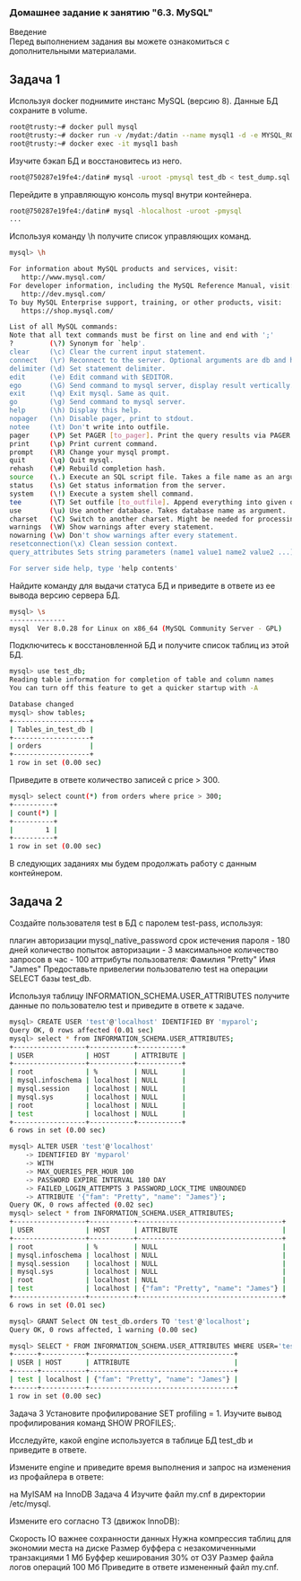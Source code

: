 ### Домашнее задание к занятию "6.3. MySQL"  

Введение  
Перед выполнением задания вы можете ознакомиться с дополнительными материалами.  

## Задача 1  
Используя docker поднимите инстанс MySQL (версию 8). Данные БД сохраните в volume.  
  ```bash
  root@trusty:~# docker pull mysql
  root@trusty:~# docker run -v /mydat:/datin --name mysql1 -d -e MYSQL_ROOT_PASSWORD=mysql mysql
  root@trusty:~# docker exec -it mysql1 bash
  ```

Изучите бэкап БД и восстановитесь из него. 
   ```bash
  root@750287e19fe4:/datin# mysql -uroot -pmysql test_db < test_dump.sql
  ```
Перейдите в управляющую консоль mysql внутри контейнера.  
  ```bash
 root@750287e19fe4:/datin# mysql -hlocalhost -uroot -pmysql
  ...
  ```
Используя команду \h получите список управляющих команд.  
```bash
mysql> \h

For information about MySQL products and services, visit:
   http://www.mysql.com/
For developer information, including the MySQL Reference Manual, visit:
   http://dev.mysql.com/
To buy MySQL Enterprise support, training, or other products, visit:
   https://shop.mysql.com/

List of all MySQL commands:
Note that all text commands must be first on line and end with ';'
?         (\?) Synonym for `help'.
clear     (\c) Clear the current input statement.
connect   (\r) Reconnect to the server. Optional arguments are db and host.
delimiter (\d) Set statement delimiter.
edit      (\e) Edit command with $EDITOR.
ego       (\G) Send command to mysql server, display result vertically.
exit      (\q) Exit mysql. Same as quit.
go        (\g) Send command to mysql server.
help      (\h) Display this help.
nopager   (\n) Disable pager, print to stdout.
notee     (\t) Don't write into outfile.
pager     (\P) Set PAGER [to_pager]. Print the query results via PAGER.
print     (\p) Print current command.
prompt    (\R) Change your mysql prompt.
quit      (\q) Quit mysql.
rehash    (\#) Rebuild completion hash.
source    (\.) Execute an SQL script file. Takes a file name as an argument.
status    (\s) Get status information from the server.
system    (\!) Execute a system shell command.
tee       (\T) Set outfile [to_outfile]. Append everything into given outfile.
use       (\u) Use another database. Takes database name as argument.
charset   (\C) Switch to another charset. Might be needed for processing binlog with multi-byte charsets.
warnings  (\W) Show warnings after every statement.
nowarning (\w) Don't show warnings after every statement.
resetconnection(\x) Clean session context.
query_attributes Sets string parameters (name1 value1 name2 value2 ...) for the next query to pick up.

For server side help, type 'help contents'
```
Найдите команду для выдачи статуса БД и приведите в ответе из ее вывода версию сервера БД.  
```bash
mysql> \s
--------------
mysql  Ver 8.0.28 for Linux on x86_64 (MySQL Community Server - GPL)

```
Подключитесь к восстановленной БД и получите список таблиц из этой БД.  
```bash
mysql> use test_db;
Reading table information for completion of table and column names
You can turn off this feature to get a quicker startup with -A

Database changed
mysql> show tables;
+-------------------+
| Tables_in_test_db |
+-------------------+
| orders            |
+-------------------+
1 row in set (0.00 sec)
```
Приведите в ответе количество записей с price > 300.  
```bash
mysql> select count(*) from orders where price > 300;
+----------+
| count(*) |
+----------+
|        1 |
+----------+
1 row in set (0.00 sec)
```
В следующих заданиях мы будем продолжать работу с данным контейнером.  

## Задача 2
Создайте пользователя test в БД c паролем test-pass, используя:

плагин авторизации mysql_native_password
срок истечения пароля - 180 дней
количество попыток авторизации - 3
максимальное количество запросов в час - 100
аттрибуты пользователя:
Фамилия "Pretty"
Имя "James"
Предоставьте привелегии пользователю test на операции SELECT базы test_db.

Используя таблицу INFORMATION_SCHEMA.USER_ATTRIBUTES получите данные по пользователю test и приведите в ответе к задаче.  
```bash
mysql> CREATE USER 'test'@'localhost' IDENTIFIED BY 'myparol';
Query OK, 0 rows affected (0.01 sec)
mysql> select * from INFORMATION_SCHEMA.USER_ATTRIBUTES;
+------------------+-----------+-----------+
| USER             | HOST      | ATTRIBUTE |
+------------------+-----------+-----------+
| root             | %         | NULL      |
| mysql.infoschema | localhost | NULL      |
| mysql.session    | localhost | NULL      |
| mysql.sys        | localhost | NULL      |
| root             | localhost | NULL      |
| test             | localhost | NULL      |
+------------------+-----------+-----------+
6 rows in set (0.00 sec)

mysql> ALTER USER 'test'@'localhost'
    -> IDENTIFIED BY 'myparol'
    -> WITH
    -> MAX_QUERIES_PER_HOUR 100
    -> PASSWORD EXPIRE INTERVAL 180 DAY
    -> FAILED_LOGIN_ATTEMPTS 3 PASSWORD_LOCK_TIME UNBOUNDED
    -> ATTRIBUTE '{"fam": "Pretty", "name": "James"}';
Query OK, 0 rows affected (0.02 sec)
mysql> select * from INFORMATION_SCHEMA.USER_ATTRIBUTES;
+------------------+-----------+------------------------------------+
| USER             | HOST      | ATTRIBUTE                          |
+------------------+-----------+------------------------------------+
| root             | %         | NULL                               |
| mysql.infoschema | localhost | NULL                               |
| mysql.session    | localhost | NULL                               |
| mysql.sys        | localhost | NULL                               |
| root             | localhost | NULL                               |
| test             | localhost | {"fam": "Pretty", "name": "James"} |
+------------------+-----------+------------------------------------+
6 rows in set (0.01 sec)

mysql> GRANT Select ON test_db.orders TO 'test'@'localhost';
Query OK, 0 rows affected, 1 warning (0.00 sec)

mysql> SELECT * FROM INFORMATION_SCHEMA.USER_ATTRIBUTES WHERE USER='test';
+------+-----------+------------------------------------+
| USER | HOST      | ATTRIBUTE                          |
+------+-----------+------------------------------------+
| test | localhost | {"fam": "Pretty", "name": "James"} |
+------+-----------+------------------------------------+
1 row in set (0.00 sec)

```

Задача 3
Установите профилирование SET profiling = 1. Изучите вывод профилирования команд SHOW PROFILES;.

Исследуйте, какой engine используется в таблице БД test_db и приведите в ответе.

Измените engine и приведите время выполнения и запрос на изменения из профайлера в ответе:

на MyISAM
на InnoDB
Задача 4
Изучите файл my.cnf в директории /etc/mysql.

Измените его согласно ТЗ (движок InnoDB):

Скорость IO важнее сохранности данных
Нужна компрессия таблиц для экономии места на диске
Размер буффера с незакомиченными транзакциями 1 Мб
Буффер кеширования 30% от ОЗУ
Размер файла логов операций 100 Мб
Приведите в ответе измененный файл my.cnf.
